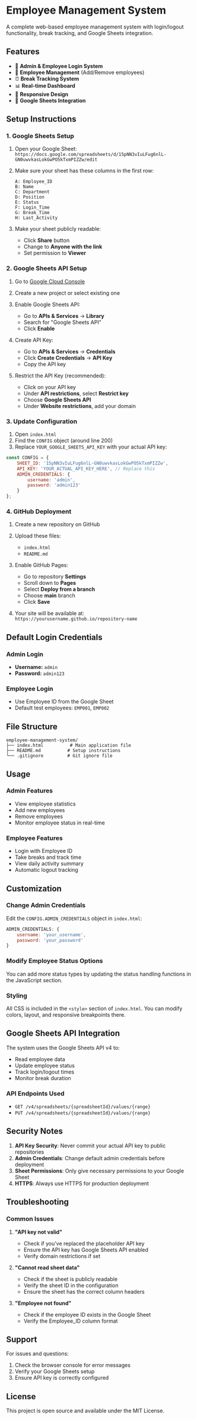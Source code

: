 # Employee Management System

A complete web-based employee management system with login/logout functionality, break tracking, and Google Sheets integration.

## Features

- 🔐 **Admin & Employee Login System**
- 👥 **Employee Management** (Add/Remove employees)
- ⏰ **Break Tracking System**
- 📊 **Real-time Dashboard**
- 📱 **Responsive Design**
- 🔗 **Google Sheets Integration**

## Setup Instructions

### 1. Google Sheets Setup

1. Open your Google Sheet: `https://docs.google.com/spreadsheets/d/15pNN3vIuLFug6nlL-GN0uwvkasLokGwPO5kTxmPIZZw/edit`

2. Make sure your sheet has these columns in the first row:
   ```
   A: Employee_ID
   B: Name
   C: Department
   D: Position
   E: Status
   F: Login_Time
   G: Break_Time
   H: Last_Activity
   ```

3. Make your sheet publicly readable:
   - Click **Share** button
   - Change to **Anyone with the link**
   - Set permission to **Viewer**

### 2. Google Sheets API Setup

1. Go to [Google Cloud Console](https://console.cloud.google.com/)
2. Create a new project or select existing one
3. Enable Google Sheets API:
   - Go to **APIs & Services** → **Library**
   - Search for "Google Sheets API"
   - Click **Enable**

4. Create API Key:
   - Go to **APIs & Services** → **Credentials**
   - Click **Create Credentials** → **API Key**
   - Copy the API key

5. Restrict the API Key (recommended):
   - Click on your API key
   - Under **API restrictions**, select **Restrict key**
   - Choose **Google Sheets API**
   - Under **Website restrictions**, add your domain

### 3. Update Configuration

1. Open `index.html`
2. Find the `CONFIG` object (around line 200)
3. Replace `YOUR_GOOGLE_SHEETS_API_KEY` with your actual API key:

```javascript
const CONFIG = {
    SHEET_ID: '15pNN3vIuLFug6nlL-GN0uwvkasLokGwPO5kTxmPIZZw',
    API_KEY: 'YOUR_ACTUAL_API_KEY_HERE', // Replace this
    ADMIN_CREDENTIALS: {
        username: 'admin',
        password: 'admin123'
    }
};
```

### 4. GitHub Deployment

1. Create a new repository on GitHub
2. Upload these files:
   - `index.html`
   - `README.md`

3. Enable GitHub Pages:
   - Go to repository **Settings**
   - Scroll down to **Pages**
   - Select **Deploy from a branch**
   - Choose **main** branch
   - Click **Save**

4. Your site will be available at:
   `https://yourusername.github.io/repository-name`

## Default Login Credentials

### Admin Login
- **Username:** `admin`
- **Password:** `admin123`

### Employee Login
- Use Employee ID from the Google Sheet
- Default test employees: `EMP001`, `EMP002`

## File Structure

```
employee-management-system/
├── index.html          # Main application file
├── README.md          # Setup instructions
└── .gitignore         # Git ignore file
```

## Usage

### Admin Features
- View employee statistics
- Add new employees
- Remove employees
- Monitor employee status in real-time

### Employee Features
- Login with Employee ID
- Take breaks and track time
- View daily activity summary
- Automatic logout tracking

## Customization

### Change Admin Credentials
Edit the `CONFIG.ADMIN_CREDENTIALS` object in `index.html`:

```javascript
ADMIN_CREDENTIALS: {
    username: 'your_username',
    password: 'your_password'
}
```

### Modify Employee Status Options
You can add more status types by updating the status handling functions in the JavaScript section.

### Styling
All CSS is included in the `<style>` section of `index.html`. You can modify colors, layout, and responsive breakpoints there.

## Google Sheets API Integration

The system uses the Google Sheets API v4 to:
- Read employee data
- Update employee status
- Track login/logout times
- Monitor break duration

### API Endpoints Used
- `GET /v4/spreadsheets/{spreadsheetId}/values/{range}`
- `PUT /v4/spreadsheets/{spreadsheetId}/values/{range}`

## Security Notes

1. **API Key Security**: Never commit your actual API key to public repositories
2. **Admin Credentials**: Change default admin credentials before deployment
3. **Sheet Permissions**: Only give necessary permissions to your Google Sheet
4. **HTTPS**: Always use HTTPS for production deployment

## Troubleshooting

### Common Issues

1. **"API key not valid"**
   - Check if you've replaced the placeholder API key
   - Ensure the API key has Google Sheets API enabled
   - Verify domain restrictions if set

2. **"Cannot read sheet data"**
   - Check if the sheet is publicly readable
   - Verify the sheet ID in the configuration
   - Ensure the sheet has the correct column headers

3. **"Employee not found"**
   - Check if the employee ID exists in the Google Sheet
   - Verify the Employee_ID column format

## Support

For issues and questions:
1. Check the browser console for error messages
2. Verify your Google Sheets setup
3. Ensure API key is correctly configured

## License

This project is open source and available under the MIT License.

